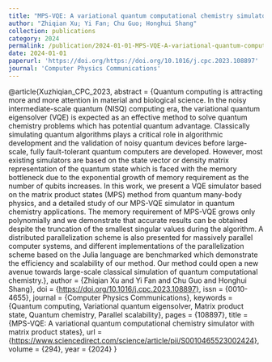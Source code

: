 ```yaml
---
title: "MPS-VQE: A variational quantum computational chemistry simulator with matrix product states"
author: "Zhiqian Xu; Yi Fan; Chu Guo; Honghui Shang"
collection: publications
category: 2024
permalink: /publication/2024-01-01-MPS-VQE-A-variational-quantum-computational-chemistry-simulator-with-matrix-product-states
date: 2024-01-01
paperurl: 'https://doi.org/https://doi.org/10.1016/j.cpc.2023.108897'
journal: 'Computer Physics Communications'
---
```

@article{Xuzhiqian_CPC_2023,
 abstract = {Quantum computing is attracting more and more attention in material and biological science. In the noisy intermediate-scale quantum (NISQ) computing era, the variational quantum eigensolver (VQE) is expected as an effective method to solve quantum chemistry problems which has potential quantum advantage. Classically simulating quantum algorithms plays a critical role in algorithmic development and the validation of noisy quantum devices before large-scale, fully fault-tolerant quantum computers are developed. However, most existing simulators are based on the state vector or density matrix representation of the quantum state which is faced with the memory bottleneck due to the exponential growth of memory requirement as the number of qubits increases. In this work, we present a VQE simulator based on the matrix product states (MPS) method from quantum many-body physics, and a detailed study of our MPS-VQE simulator in quantum chemistry applications. The memory requirement of MPS-VQE grows only polynomially and we demonstrate that accurate results can be obtained despite the truncation of the smallest singular values during the algorithm. A distributed parallelization scheme is also presented for massively parallel computer systems, and different implementations of the parallelization scheme based on the Julia language are benchmarked which demonstrate the efficiency and scalability of our method. Our method could open a new avenue towards large-scale classical simulation of quantum computational chemistry.},
 author = {Zhiqian Xu and Yi Fan and Chu Guo and Honghui Shang},
 doi = {https://doi.org/10.1016/j.cpc.2023.108897},
 issn = {0010-4655},
 journal = {Computer Physics Communications},
 keywords = {Quantum computing, Variational quantum eigensolver, Matrix product state, Quantum chemistry, Parallel scalability},
 pages = {108897},
 title = {MPS-VQE: A variational quantum computational chemistry simulator with matrix product states},
 url = {https://www.sciencedirect.com/science/article/pii/S0010465523002424},
 volume = {294},
 year = {2024}
}
